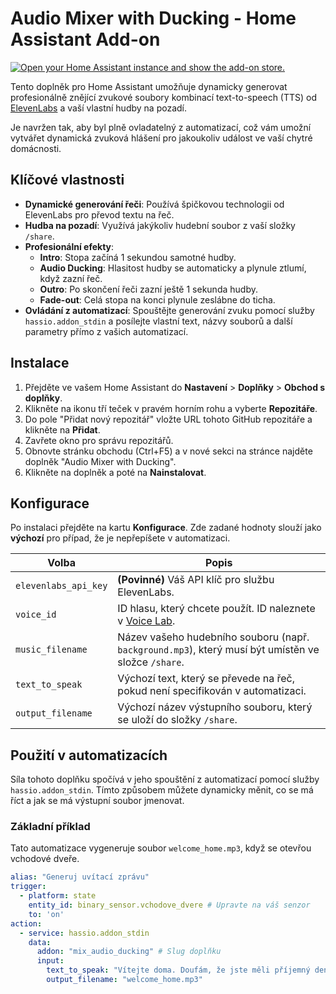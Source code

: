# Audio Mixer with Ducking - Home Assistant Add-on

[![Open your Home Assistant instance and show the add-on store.](https://my.home-assistant.io/badges/supervisor_store.svg)](https://my.home-assistant.io/redirect/supervisor_store/)

Tento doplněk pro Home Assistant umožňuje dynamicky generovat profesionálně znějící zvukové soubory kombinací text-to-speech (TTS) od [ElevenLabs](https://elevenlabs.io/) a vaší vlastní hudby na pozadí.

Je navržen tak, aby byl plně ovladatelný z automatizací, což vám umožní vytvářet dynamická zvuková hlášení pro jakoukoliv událost ve vaší chytré domácnosti.

## Klíčové vlastnosti

-   **Dynamické generování řeči**: Používá špičkovou technologii od ElevenLabs pro převod textu na řeč.
-   **Hudba na pozadí**: Využívá jakýkoliv hudební soubor z vaší složky `/share`.
-   **Profesionální efekty**:
    -   **Intro**: Stopa začíná 1 sekundou samotné hudby.
    -   **Audio Ducking**: Hlasitost hudby se automaticky a plynule ztlumí, když zazní řeč.
    -   **Outro**: Po skončení řeči zazní ještě 1 sekunda hudby.
    -   **Fade-out**: Celá stopa na konci plynule zeslábne do ticha.
-   **Ovládání z automatizací**: Spouštějte generování zvuku pomocí služby `hassio.addon_stdin` a posílejte vlastní text, názvy souborů a další parametry přímo z vašich automatizací.

## Instalace

1.  Přejděte ve vašem Home Assistant do **Nastavení** > **Doplňky** > **Obchod s doplňky**.
2.  Klikněte na ikonu tří teček v pravém horním rohu a vyberte **Repozitáře**.
3.  Do pole "Přidat nový repozitář" vložte URL tohoto GitHub repozitáře a klikněte na **Přidat**.
4.  Zavřete okno pro správu repozitářů.
5.  Obnovte stránku obchodu (Ctrl+F5) a v nové sekci na stránce najděte doplněk "Audio Mixer with Ducking".
6.  Klikněte na doplněk a poté na **Nainstalovat**.

## Konfigurace

Po instalaci přejděte na kartu **Konfigurace**. Zde zadané hodnoty slouží jako **výchozí** pro případ, že je nepřepíšete v automatizaci.

| Volba               | Popis                                                                                              |
| ------------------- | -------------------------------------------------------------------------------------------------- |
| `elevenlabs_api_key`| **(Povinné)** Váš API klíč pro službu ElevenLabs.                                                  |
| `voice_id`          | ID hlasu, který chcete použít. ID naleznete v [Voice Lab](https://elevenlabs.io/voice-lab).         |
| `music_filename`    | Název vašeho hudebního souboru (např. `background.mp3`), který musí být umístěn ve složce `/share`. |
| `text_to_speak`     | Výchozí text, který se převede na řeč, pokud není specifikován v automatizaci.                     |
| `output_filename`   | Výchozí název výstupního souboru, který se uloží do složky `/share`.                               |

## Použití v automatizacích

Síla tohoto doplňku spočívá v jeho spouštění z automatizací pomocí služby `hassio.addon_stdin`. Tímto způsobem můžete dynamicky měnit, co se má říct a jak se má výstupní soubor jmenovat.

### Základní příklad

Tato automatizace vygeneruje soubor `welcome_home.mp3`, když se otevřou vchodové dveře.

```yaml
alias: "Generuj uvítací zprávu"
trigger:
  - platform: state
    entity_id: binary_sensor.vchodove_dvere # Upravte na váš senzor
    to: 'on'
action:
  - service: hassio.addon_stdin
    data:
      addon: "mix_audio_ducking" # Slug doplňku
      input:
        text_to_speak: "Vítejte doma. Doufám, že jste měli příjemný den."
        output_filename: "welcome_home.mp3"